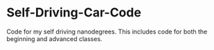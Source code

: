 # Self-Driving-Car-Code
Code for my self driving nanodegrees. This includes code for both the beginning and advanced classes.
